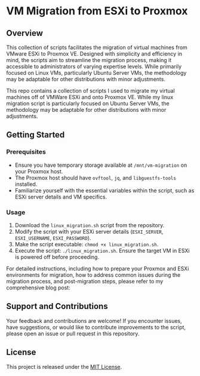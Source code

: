 # VM Migration from ESXi to Proxmox

## Overview

This collection of scripts facilitates the migration of virtual machines from VMware ESXi to Proxmox VE. Designed with simplicity and efficiency in mind, the scripts aim to streamline the migration process, making it accessible to administrators of varying expertise levels. While primarily focused on Linux VMs, particularly Ubuntu Server VMs, the methodology may be adaptable for other distributions with minor adjustments.

This repo contains a collection of scripts I used to migrate my virtual machines off of VMWare ESXi and onto Proxmox VE.  While my linux migration script is particularly focused on Ubuntu Server VMs, the methodology may be adaptable for other distributions with minor adjustments.

## Getting Started

### Prerequisites

- Ensure you have temporary storage available at `/mnt/vm-migration` on your Proxmox host.
- The Proxmox host should have `ovftool`, `jq`, and `libguestfs-tools` installed.
- Familiarize yourself with the essential variables within the script, such as ESXi server details and VM specifics.

### Usage

1. Download the `linux_migration.sh` script from the repository.
2. Modify the script with your ESXi server details (`ESXI_SERVER`, `ESXI_USERNAME`, `ESXI_PASSWORD`).
3. Make the script executable: `chmod +x linux_migration.sh`.
4. Execute the script: `./linux_migration.sh`. Ensure the target VM in ESXi is powered off before proceeding.

For detailed instructions, including how to prepare your Proxmox and ESXi environments for migration, how to address common issues during the migration process, and post-migration steps, please refer to my comprehensive blog post: 

## Support and Contributions

Your feedback and contributions are welcome! If you encounter issues, have suggestions, or would like to contribute improvements to the script, please open an issue or pull request in this repository.

## License

This project is released under the [MIT License](LICENSE.md).

